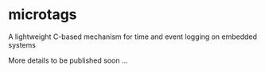 # microtags
A lightweight C-based mechanism for time and event logging on embedded systems 

More details to be published soon ...

